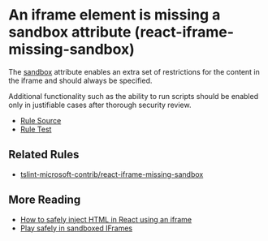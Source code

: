 # An iframe element is missing a sandbox attribute (react-iframe-missing-sandbox)

The [sandbox](https://www.w3schools.com/tags/att_iframe_sandbox.asp) attribute enables an extra set of restrictions for the content in the iframe and should always be specified.

Additional functionality such as the ability to run scripts should be enabled only in justifiable cases after thorough security review.

- [Rule Source](../../lib/rules/react-iframe-missing-sandbox.js)
- [Rule Test](../../tests/lib/rules/react-iframe-missing-sandbox.js)

## Related Rules

- [tslint-microsoft-contrib/react-iframe-missing-sandbox](https://github.com/microsoft/tslint-microsoft-contrib/blob/master/src/reactIframeMissingSandboxRule.ts)

## More Reading

- [How to safely inject HTML in React using an iframe](https://medium.com/the-thinkmill/how-to-safely-inject-html-in-react-using-an-iframe-adc775d458bc)
- [Play safely in sandboxed IFrames](https://www.html5rocks.com/en/tutorials/security/sandboxed-iframes/)
